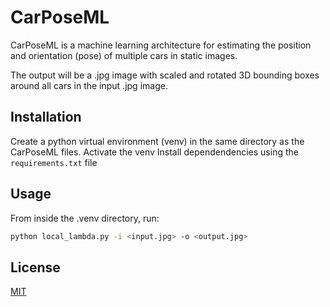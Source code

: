 # CarPoseML

CarPoseML is a machine learning architecture for estimating the position and orientation (pose) of multiple cars in 
static images.

The output will be a .jpg image with scaled and rotated 3D bounding boxes around all cars in the input .jpg image.

## Installation

Create a python virtual environment (venv) in the same directory as the CarPoseML files.
Activate the venv
Install dependendencies using the `requirements.txt` file

## Usage
From inside the .venv directory, run:

```bash
python local_lambda.py -i <input.jpg> -o <output.jpg>
```

## License
[MIT](https://choosealicense.com/licenses/mit/)
